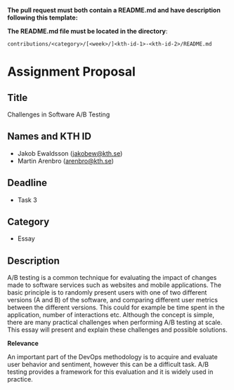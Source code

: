**The pull request must both contain a README.md and have description following this template:**

**The README.md file must be located in the directory**:

`contributions/<category>/[<week>/]<kth-id-1>-<kth-id-2>/README.md`

# Assignment Proposal

## Title

Challenges in Software A/B Testing

## Names and KTH ID

  - Jakob Ewaldsson (jakobew@kth.se)
  - Martin Arenbro (arenbro@kth.se)

## Deadline

- Task 3

## Category

- Essay

## Description

A/B testing is a common technique for evaluating the impact of changes made to software services such as websites and mobile applications. The basic principle is to randomly present users with one of two different versions (A and B) of the software, and comparing different user metrics between the different versions. This could for example be time spent in the application, number of interactions etc. Although the concept is simple, there are many practical challenges when performing A/B testing at scale. This essay will present and explain these challenges and possible solutions.

**Relevance**

An important part of the DevOps methodology is to acquire and evaluate user behavior and sentiment, however this can be a difficult task. A/B testing provides a framework for this evaluation and it is widely used in practice.
